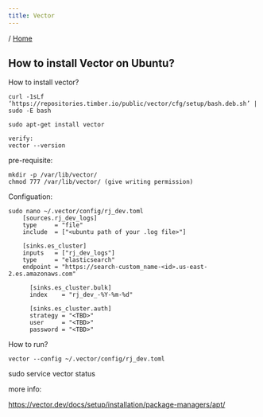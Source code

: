 ```yaml
---
title: Vector
---
```


/ [Home](index.md)

## How to install Vector on Ubuntu?


How to install vector?
```
curl -1sLf   ‘https://repositories.timber.io/public/vector/cfg/setup/bash.deb.sh’ | sudo -E bash

sudo apt-get install vector

verify:
vector --version
```



pre-requisite:
```
mkdir -p /var/lib/vector/
chmod 777 /var/lib/vector/ (give writing permission)
```


Configuation:
```
sudo nano ~/.vector/config/rj_dev.toml
	[sources.rj_dev_logs]
	type     = "file"
	include  = ["<ubuntu path of your .log file>"]

	[sinks.es_cluster]
	inputs   = ["rj_dev_logs"]
	type     = "elasticsearch"
	endpoint = "https://search-custom_name-<id>.us-east-2.es.amazonaws.com"

	  [sinks.es_cluster.bulk]
	  index    = "rj_dev_-%Y-%m-%d"

	  [sinks.es_cluster.auth]
	  strategy = "<TBD>"
	  user     = "<TBD>"
	  password = "<TBD>"
```


How to run?
```
vector --config ~/.vector/config/rj_dev.toml
```

sudo service vector status

more info:

https://vector.dev/docs/setup/installation/package-managers/apt/

